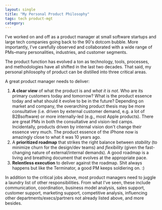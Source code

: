 ```yaml
---
layout: single
title: "My Personal Product Philosophy"
tags: tech product-mgt
category:
---
```

I've worked on and off as a product manager at small software startups and large tech companies going back to the 90's dotcom bubble. More importantly, I've carefully observed and collaborated with a wide range of PMs–many personalities, industries, and customer segments. 

The product function has evolved a ton as technology, tools, processes, and methodologies have all shifted in the last two decades. That said, my personal philosophy of product can be distilled into three critical areas.  

A great product manager needs to deliver:

1. **A clear view** of what the product is and *what it is not*. Who are its primary customers today and tomorrow? What is the product essence today and what should it evolve to be in the future? Depending on market and company, the overarching product thesis may be more consultative (i.e. driven by external customer demand, e.g. a lot of B2Bsoftware) or more internally-led (e.g., most Apple products). There are great PMs in both the consultative and vision-led camps. Incidentally, products driven by internal vision don't change their essence very much. The product essence of the iPhone now is amazingly close to what it was 10 years ago.
2. A **prioritized roadmap** that strikes the right balance between *stability* (to minimize churn for the design/dev teams) and *flexibility* (given the fast-changing nature of external/internal demands). A good roadmap is a living and breathing document that evolves at the appropriate pace.
3. **Relentless execution** to deliver against the roadmap. Shit always happens but like the Terminator, a good PM keeps soldiering on. :)

In addition to the critical jobs above, most product managers need to juggle a laundry list of other responsibilities. From what I've seen, these include communication, coordination, business model analysis, sales support, customer support, marketing support, competitive analysis, influencing other departments/execs/partners not already listed above, and more besides.
